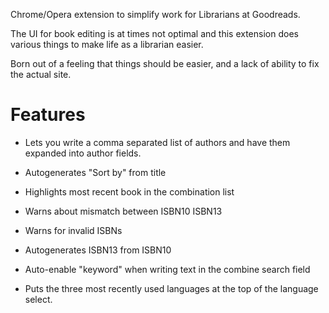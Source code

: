 Chrome/Opera extension to simplify work for Librarians at Goodreads.

The UI for book editing is at times not optimal and this extension does
various things to make life as a librarian easier.

Born out of a feeling that things should be easier, and a lack of
ability to fix the actual site.

Features
===

* Lets you write a comma separated list of authors and have them expanded
  into author fields.

* Autogenerates "Sort by" from title

* Highlights most recent book in the combination list

* Warns about mismatch between ISBN10 ISBN13

* Warns for invalid ISBNs

* Autogenerates ISBN13 from ISBN10

* Auto-enable "keyword" when writing text in the combine search field

* Puts the three most recently used languages at the top of the language select.
